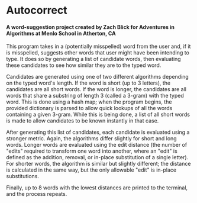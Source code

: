# Autocorrect
#### A word-suggestion project created by Zach Blick for Adventures in Algorithms at Menlo School in Atherton, CA

This program takes in a (potentially misspelled) word from the user and, if it is misspelled, suggests other words that user might have been intending to type. It does so by generating a list of candidate words, then evaluating these candidates to see how similar they are to the typed word.

Candidates are generated using one of two different algorithms depending on the typed word's length. If the word is short (up to 3 letters), the candidates are all short words. If the word is longer, the candidates are all words that share a substring of length 3 (called a 3-gram) with the typed word. This is done using a hash map; when the program begins, the provided dictionary is parsed to allow quick lookups of all the words containing a given 3-gram. While this is being done, a list of all short words is made to allow candidates to be known instantly in that case.

After generating this list of candidates, each candidate is evaluated using a stronger metric. Again, the algorithms differ slightly for short and long words. Longer words are evaluated using the edit distance (the number of "edits" required to transform one word into another, where an "edit" is defined as the addition, removal, or in-place substitution of a single letter). For shorter words, the algorithm is similar but slightly different; the distance is calculated in the same way, but the only allowable "edit" is in-place substitutions.

Finally, up to 8 words with the lowest distances are printed to the terminal, and the process repeats.